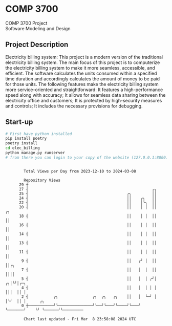 # COMP 3700
COMP 3700 Project  
Software Modeling and Design
## Project Description
Electricity billing system: This project is a modern version of the traditional electricity billing system. The main focus of this project is to computerize the electricity billing system to make it more seamless, accessible, and efficient. The software calculates the units consumed within a specified time duration and accordingly calculates the amount of money to be paid for those units. The following features make the electricity billing system more service-oriented and straightforward: It features a high-performance speed along with accuracy; It allows for seamless data sharing between the electricity office and customers; It is protected by high-security measures and controls; It includes the necessary provisions for debugging.

## Start-up
```bash
# First have python installed
pip install poetry
poetry install
cd elec_billing
python manage.py runserver
# from there you can login to your copy of the website (127.0.0.1:8000), default creds are admin/admin
```

```

        Total Views per Day from 2023-12-10 to 2024-03-08

        Repository Views
      29 ┼
      27 ┤                                                      ╭╮
      25 ┤                                           ╭╮         ││
      24 ┤                                           ││    ╭╮   ││
      22 ┤                                           ││    │╰╮  ││
      20 ┤                                           ││    │ │  ││         ╭╮
      18 ┤                                           ││    │ │  ││         ││
      16 ┤                                           ││    │ │  ││         ││
      14 ┤                                           ││    │ │  ││         ││
      13 ┤                                           ││    │ │  ││         ││
      11 ┤                                           ││    │ │  ││         ││
       9 ┤                                           ││   ╭╯ │  ││         ││╭╮
       7 ┤                                           ││   │  │  ││         ││││
       5 ┤                                           ││   │  │ ╭╯│       ╭╮│╰╯│╭─╮
       4 ┤                                           ││   │  │ │ │       │││  ││ │
       2 ┤           ╭╮               ╭╮  ╭╮   ╭╮    ││   │  ╰─╯ │       │╰╯  ││ │      ╭╮
       0 ┼───────────╯╰───────────────╯╰──╯╰───╯╰────╯╰───╯      ╰───────╯    ╰╯ ╰──────╯╰─────────

        Chart last updated - Fri Mar  8 23:58:08 2024 UTC
        
```
